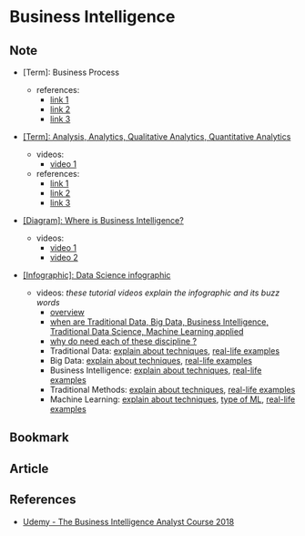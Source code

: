 # Business Intelligence


## Note
- [Term]: Business Process
	- references:
		- [link 1](https://www.appian.com/bpm/definition-of-a-business-process/)
		- [link 2](https://en.wikipedia.org/wiki/Business_process)
		- [link 3](http://www.q3edge.com/types-business-process/)

- [[Term]: Analysis, Analytics, Qualitative Analytics, Quantitative Analytics](./[Term]%20Analysis,%20Analytics,%20Qualitative%20Analytics,%20Quantitative%20Analytics.md)
	- videos:
		- [video 1](https://www.udemy.com/the-business-intelligence-analyst-course-2018/learn/v4/t/lecture/10117236?start=0)
	- references:
		- [link 1](http://www.differencebetween.net/science/difference-between-qualitative-analysis-and-quantitative-analysis/)
		- [link 2](https://www.quora.com/What-is-the-difference-between-Analytics-and-analysis-data-analytics)
		- [link 3](https://www.quora.com/What-is-the-difference-between-Business-Intelligence-BI-and-Analytics)

- [[Diagram]: Where is Business Intelligence?](./access/pdf/365-DataScience-Diagram-complete.pdf)
	- videos:
		- [video 1](https://www.udemy.com/the-business-intelligence-analyst-course-2018/learn/v4/t/lecture/10117240?start=0)
		- [video 2](https://www.udemy.com/the-business-intelligence-analyst-course-2018/learn/v4/t/lecture/10117246?start=0)

- [[Infographic]: Data Science infographic](./access/images/365-DataScience.png)
	- videos: _these tutorial videos explain the infographic and its buzz words_
		- [overview](https://www.udemy.com/the-business-intelligence-analyst-course-2018/learn/v4/t/lecture/10117256?start=0)
		- [when are Traditional Data, Big Data, Business Intelligence, Traditional Data Science, Machine Learning applied](https://www.udemy.com/the-business-intelligence-analyst-course-2018/learn/v4/t/lecture/10117274?start=0)
		- [why do need each of these discipline ?](https://www.udemy.com/the-business-intelligence-analyst-course-2018/learn/v4/t/lecture/10117282?start=0)
		- Traditional Data: [explain about techniques](https://www.udemy.com/the-business-intelligence-analyst-course-2018/learn/v4/t/lecture/10117288?start=0), [real-life examples](https://www.udemy.com/the-business-intelligence-analyst-course-2018/learn/v4/t/lecture/10117290?start=0)
		- Big Data: [explain about techniques](https://www.udemy.com/the-business-intelligence-analyst-course-2018/learn/v4/t/lecture/10117292?start=0), [real-life examples](https://www.udemy.com/the-business-intelligence-analyst-course-2018/learn/v4/t/lecture/10117294?start=0)
		- Business Intelligence: [explain about techniques](https://www.udemy.com/the-business-intelligence-analyst-course-2018/learn/v4/t/lecture/10117296?start=0), [real-life examples](https://www.udemy.com/the-business-intelligence-analyst-course-2018/learn/v4/t/lecture/10117298?start=0)
		- Traditional Methods: [explain about techniques](https://www.udemy.com/the-business-intelligence-analyst-course-2018/learn/v4/t/lecture/10117304?start=0), [real-life examples](https://www.udemy.com/the-business-intelligence-analyst-course-2018/learn/v4/t/lecture/10117308?start=0)
		- Machine Learning: [explain about techniques](https://www.udemy.com/the-business-intelligence-analyst-course-2018/learn/v4/t/lecture/10117312?start=0), [type of ML](https://www.udemy.com/the-business-intelligence-analyst-course-2018/learn/v4/t/lecture/10117314?start=0), [real-life examples](https://www.udemy.com/the-business-intelligence-analyst-course-2018/learn/v4/t/lecture/10117318?start=0)


## Bookmark


## Article



## References
- [Udemy - The Business Intelligence Analyst Course 2018](https://www.udemy.com/the-business-intelligence-analyst-course-2018/learn/v4/overview)

